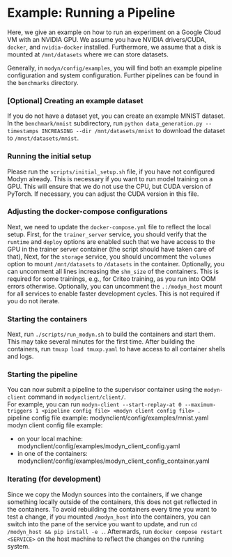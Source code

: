 # Example: Running a Pipeline

Here, we give an example on how to run an experiment on a Google Cloud VM with an NVIDIA GPU.
We assume you have NVIDIA drivers/CUDA, `docker`, and `nvidia-docker` installed.
Furthermore, we assume that a disk is mounted at `/mnt/datasets` where we can store datasets.

Generally, in `modyn/config/examples`, you will find both an example pipeline configuration and system configuration.
Further pipelines can be found in the `benchmarks` directory.

### [Optional] Creating an example dataset
If you do not have a dataset yet, you can create an example MNIST dataset.
In the `benchmark/mnist` subdirectory, run `python data_generation.py --timestamps INCREASING --dir /mnt/datasets/mnist` to download the dataset to `/mnst/datasets/mnist`.

### Running the initial setup
Please run the `scripts/initial_setup.sh` file, if you have not configured Modyn already.
This is necessary if you want to run model training on a GPU.
This will ensure that we do not use the CPU, but CUDA version of PyTorch.
If necessary, you can adjust the CUDA version in this file.

### Adjusting the docker-compose configurations
Next, we need to update the `docker-compose.yml` file to reflect the local setup.
First, for the `trainer_server` service, you should verify that the `runtime` and `deploy` options are enabled such that we have access to the GPU in the trainer server container (the script should have taken care of that),
Next, for the `storage` service, you should uncomment the `volumes` option to mount `/mnt/datasets` to `/datasets` in the container.
Optionally, you can uncomment all lines increasing the `shm_size` of the containers.
This is required for some trainings, e.g., for Criteo training, as you run into OOM errors otherwise.
Optionally, you can uncomment the `.:/modyn_host` mount for all services to enable faster development cycles.
This is not required if you do not iterate.

### Starting the containers
Next, run `./scripts/run_modyn.sh` to build the containers and start them. 
This may take several minutes for the first time.
After building the containers, run `tmuxp load tmuxp.yaml` to have access to all container shells and logs.
 
### Starting the pipeline
You can now submit a pipeline to the supervisor container using the `modyn-client` command in `modynclient/client/`.\
For example, you can run `modyn-client --start-replay-at 0 --maximum-triggers 1 <pipeline config file> <modyn client config file> .`\
pipeline config file example: modynclient/config/examples/mnist.yaml\
modyn client config file example:
- on your local machine: modynclient/config/examples/modyn_client_config.yaml
- in one of the containers: modynclient/config/examples/modyn_client_config_container.yaml

### Iterating (for development)
Since we copy the Modyn sources into the containers, if we change something locally outside of the containers, this does not get reflected in the containers.
To avoid rebuilding the containers every time you want to test a change, if you mounted `/modyn_host` into the containers, you can switch into the pane of the service you want to update, and run `cd /modyn_host && pip install -e .`.
Afterwards, run `docker compose restart <SERVICE>` on the host machine to reflect the changes on the running system.
